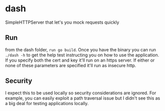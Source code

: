 # dash
SimpleHTTPServer that let's you mock requests quickly

## Run
from the dash folder, `run go build`. Once you have the binary you can run `./dash -h` to get the help test instructing you on how to use the application. If you specify both the cert and key it'll run on an https server. If either or none of these parameters are specified it'll run as insecure http.

## Security
I expect this to be used locally so security considerations are ignored. For example, you can easily exploit a path traversal issue but I didn't see this as a big deal for testing applications locally.
